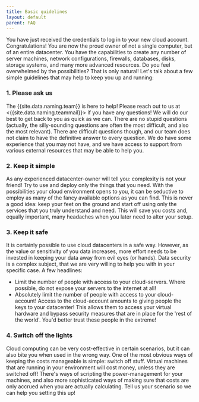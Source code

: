 ```yaml
---
title: Basic guidelines
layout: default
parent: FAQ
---
```

You have just received the credentials to log in to your new cloud account. Congratulations! You are now the proud owner of not a single computer, but of an entire datacenter. You have the capabilities to create any number of server machines, network configurations, firewalls, databases, disks, storage systems, and many more advanced resources. Do you feel overwhelmed by the possibilities? That is only natural! Let's talk about a few simple guidelines that may help to keep you up and running:

### 1. Please ask us

The {{site.data.naming.team}} is here to help! Please reach out to us at <{{site.data.naming.teammail}}> if you have any questions! We will do our best to get back to you as quick as we can. There are no stupid questions (actually, the silly-sounding questions are often the most difficult, and also the most relevant). There are difficult questions though, and our team does not claim to have the definitive answer to every question. We do have some experience that you may not have, and we have access to support from various external resources that may be able to help you.

### 2. Keep it simple

As any experienced datacenter-owner will tell you: complexity is not your friend! Try to use and deploy only the things that you need. With the possibilities your cloud environment opens to you, it can be seductive to employ as many of the fancy available options as you can find. This is never a good idea: keep your feet on the ground and start off using only the services that you truly understand and need. This will save you costs and, equally important, many headaches when you later need to alter your setup.

### 3. Keep it safe

It is certainly possible to use cloud datacenters in a safe way. However, as the value or sensitivity of you data increases, more effort needs to be invested in keeping your data away from evil eyes (or hands). Data security is a complex subject, that we are very willing to help you with in your specific case. A few headlines:
- Limit the number of people with access to your cloud-servers. Where possible, do not expose your servers to the internet at all!
- Absolutely limit the number of people with access to your cloud-account! Access to the cloud-account amounts to giving people the keys to your datacenter! This allows them to access your virtual hardware and bypass security measures that are in place for the 'rest of the world'. You'd better trust these people in the extreme!

### 4. Switch off the lights

Cloud computing can be very cost-effective in certain scenarios, but it can also bite you when used in the wrong way.
One of the most obvious ways of keeping the costs manageable is simple: switch off stuff. Virtual machines that are running in your environment will cost money, unless they are switched off! There's ways of scripting the power-management for your machines, and also more sophisticated ways of making sure that costs are only accrued when you are actually calculating. Tell us your scenario so we can help you setting this up!

